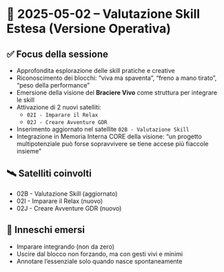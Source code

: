 # 🧠 2025-05-02 – Valutazione Skill Estesa (Versione Operativa)

## ✅ Focus della sessione
- Approfondita esplorazione delle skill pratiche e creative
- Riconoscimento dei blocchi: “viva ma spaventa”, “freno a mano tirato”, “peso della performance”
- Emersione della visione del **Braciere Vivo** come struttura per integrare le skill
- Attivazione di 2 nuovi satelliti:
  - `02I - Imparare il Relax`
  - `02J - Creare Avventure GDR`
- Inserimento aggiornato nel satellite `02B - Valutazione Skill`
- Integrazione in Memoria Interna CORE della visione: “un progetto multipotenziale può forse sopravvivere se tiene accese più fiaccole insieme”

## 🛰️ Satelliti coinvolti
- 02B - Valutazione Skill (aggiornato)
- 02I - Imparare il Relax (nuovo)
- 02J - Creare Avventure GDR (nuovo)

## 🔁 Inneschi emersi
- Imparare integrando (non da zero)
- Uscire dal blocco non forzando, ma con gesti vivi e minimi
- Annotare l’essenziale solo quando nasce spontaneamente
